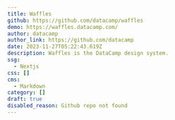 ```yaml
---
title: Waffles
github: https://github.com/datacamp/waffles
demo: https://waffles.datacamp.com/
author: datacamp
author_link: https://github.com/datacamp
date: 2023-11-27T05:22:43.619Z
description: Waffles is the DataCamp design system.
ssg:
  - Nextjs
css: []
cms:
  - Markdown
category: []
draft: true
disabled_reason: Github repo not found
---
```

